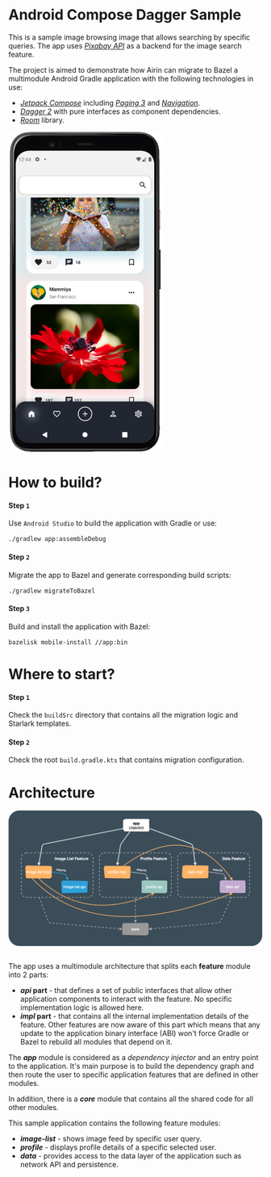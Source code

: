 # Android Compose Dagger Sample
This is a sample image browsing image that allows searching by specific queries. The app uses [_Pixabay API_](https://pixabay.com/api/docs/) as a backend for the image search feature.

The project is aimed to demonstrate how Airin can migrate to Bazel a multimodule Android Gradle application with the following technologies in use:
- [_Jetpack Compose_](https://developer.android.com/jetpack/compose) including [_Paging 3_](https://developer.android.com/jetpack/androidx/releases/paging) and [_Navigation_](https://developer.android.com/jetpack/compose/navigation).
- [_Dagger 2_]() with pure interfaces as component dependencies.
- [_Room_](https://developer.android.com/training/data-storage/room) library. 

<div>
  <img align="center" src="app.png" alt="App screenshot" height="640">
</div>

# How to build?

#### Step `1`
Use `Android Studio` to build the application with Gradle or use:
```shell
./gradlew app:assembleDebug
```
#### Step `2`
Migrate the app to Bazel and generate corresponding build scripts:
```shell
./gradlew migrateToBazel
```
#### Step `3`
Build and install the application with Bazel:
```shell
bazelisk mobile-install //app:bin
```

# Where to start?
#### Step `1`
Check the `buildSrc` directory that contains all the migration logic and Starlark templates.
#### Step `2`
Check the root `build.gradle.kts` that contains migration configuration.

# Architecture

<div>
  <img align="center" src="arch.png" alt="App architecture" width="720">
</div>

<br>

The app uses a multimodule architecture that splits each **feature** module into 2 parts:
- **_api_ part** - that defines a set of public interfaces that allow other application components to interact with the feature. No specific implementation logic is allowed here.
- **_impl_ part** - that contains all the internal implementation details of the feature. Other features are now aware of this part which means that any update to the application binary interface (ABI) won't force Gradle or Bazel to rebuild all modules that depend on it.

The _**app**_ module is considered as a _dependency injector_ and an entry point to the application. It's main purpose is to build the dependency graph and then route the user to specific application features that are defined in other modules.

In addition, there is a _**core**_ module that contains all the shared code for all other modules.

This sample application contains the following feature modules:
- _**image-list**_ - shows image feed by specific user query.
- _**profile**_ - displays profile details of a specific selected user.
- _**data**_ - provides access to the data layer of the application such as network API and persistence.
